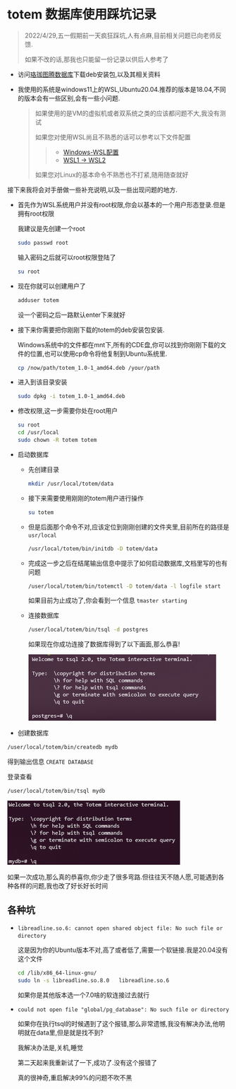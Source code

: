 # totem 数据库使用踩坑记录

> 2022/4/29,五一假期前一天疯狂踩坑,人有点麻,目前相关问题已向老师反馈.
>
> 如果不改的话,那我也只能留一份记录以供后人参考了

- 访问[珞珈图腾数据库](http://totemdb.whu.edu.cn/)下载deb安装包,以及其相关资料

- 我使用的系统是windows11上的WSL,Ubuntu20.04.推荐的版本是18.04,不同的版本会有一些区别,会有一些小问题.

   > 如果使用的是VM的虚拟机或者双系统之类的应该都问题不大,我没有测试
   >
   > 如果您对使用WSL尚且不熟悉的话可以参考以下文件配置
   >
   > > - [Windows-WSL配置](https://blog.csdn.net/weixin_46155444/article/details/107828503)
   > > - [WSL1 -> WSL2](https://zhuanlan.zhihu.com/p/356397851)
   >
   > 如果您对Linux的基本命令不熟悉也不打紧,随用随查就好

接下来我将会对手册做一些补充说明,以及一些出现问题的地方.

- 首先作为WSL系统用户并没有root权限,你会以基本的一个用户形态登录.但是拥有root权限

  我建议是先创建一个root

  ```bash
  sudo passwd root
  ```

  输入密码之后就可以root权限登陆了

  ```bash
  su root
  ```

- 现在你就可以创建用户了

  ```bash
  adduser totem
  ```

  设一个密码之后一路默认enter下来就好

- 接下来你需要把你刚刚下载的totem的deb安装包安装.
  
  Windows系统中的文件都在mnt下,所有的CDE盘,你可以找到你刚刚下载的文件的位置,也可以使用cp命令将他复制到Ubuntu系统里.

  ```bash
  cp /now/path/totem_1.0-1_amd64.deb /your/path
  ```

- 进入到该目录安装

  ```bash
  sudo dpkg -i totem_1.0-1_amd64.deb
  ```

- 修改权限,这一步需要你处在root用户

  ```bash
  su root
  cd /usr/local
  sudo chown -R totem totem
  ```

- 启动数据库

  - 先创建目录

    ```bash
    mkdir /usr/local/totem/data
    ```

  - 接下来需要使用刚刚的totem用户进行操作

    ```bash
    su totem
    ```

  - 但是后面那个命令不对,应该定位到刚刚创建的文件夹里,目前所在的路径是 `usr/local`

    ```bash
    /usr/local/totem/bin/initdb -D totem/data
    ```

  - 完成这一步之后在结尾输出信息中提示了如何启动数据库,文档里写的也有问题

    ```bash
    /user/local/totem/bin/totemctl -D totem/data -l logfile start
    ```

    如果目前为止成功了,你会看到一个信息 `tmaster starting`

  - 连接数据库

    ```bash
    /user/local/totem/bin/tsql -d postgres
    ```

    如果现在你成功连接了数据库得到了以下画面,那么恭喜!

    ![20220430135530](https://raw.githubusercontent.com/learner-lu/picbed/master/20220430135530.png)

- 创建数据库

```bash
/user/local/totem/bin/createdb mydb
```

得到输出信息 `CREATE DATABASE`

登录查看

```bash
/user/local/totem/bin/tsql mydb
```

![20220430135823](https://raw.githubusercontent.com/learner-lu/picbed/master/20220430135823.png)

如果一次成功,那么真的恭喜你,你少走了很多弯路.但往往天不随人愿,可能遇到各种各样的问题,我也改了好长好长时间

## 各种坑

- `libreadline.so.6: cannot open shared object file: No such file or directory`

  这是因为你的Ubuntu版本不对,高了或者低了,需要一个软链接.我是20.04没有这个文件

  ```bash
  cd /lib/x86_64-linux-gnu/
  sudo ln -s libreadline.so.8.0   libreadline.so.6
  ```

  如果你是其他版本选一个7.0啥的软连接过去就行

- `could not open file "global/pg_database": No such file or directory`

  如果你在执行tsql的时候遇到了这个报错,那么非常遗憾,我没有解决办法,他明明就在data里,但是就是找不到?

  我解决办法是,关机,睡觉

  第二天起来我重新试了一下,成功了.没有这个报错了

  真的很神奇,重启解决99%的问题不吹不黑
